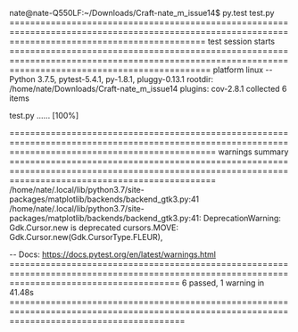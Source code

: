 nate@nate-Q550LF:~/Downloads/Craft-nate_m_issue14$ py.test test.py
================================================================================================================================================== test session starts ===================================================================================================================================================
platform linux -- Python 3.7.5, pytest-5.4.1, py-1.8.1, pluggy-0.13.1
rootdir: /home/nate/Downloads/Craft-nate_m_issue14
plugins: cov-2.8.1
collected 6 items                                                                                                                                                                                                                                                                                                        

test.py ......                                                                                                                                                                                                                                                                                                     [100%]

==================================================================================================================================================== warnings summary ====================================================================================================================================================
/home/nate/.local/lib/python3.7/site-packages/matplotlib/backends/backend_gtk3.py:41
  /home/nate/.local/lib/python3.7/site-packages/matplotlib/backends/backend_gtk3.py:41: DeprecationWarning: Gdk.Cursor.new is deprecated
    cursors.MOVE:          Gdk.Cursor.new(Gdk.CursorType.FLEUR),

-- Docs: https://docs.pytest.org/en/latest/warnings.html
============================================================================================================================================= 6 passed, 1 warning in 41.48s ==============================================================================================================================================

